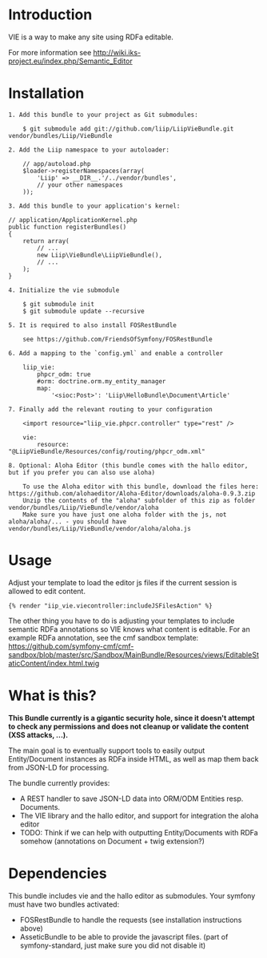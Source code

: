 Introduction
============

VIE is a way to make any site using RDFa editable.

For more information see http://wiki.iks-project.eu/index.php/Semantic_Editor

Installation
============

    1. Add this bundle to your project as Git submodules:

        $ git submodule add git://github.com/liip/LiipVieBundle.git vendor/bundles/Liip/VieBundle

    2. Add the Liip namespace to your autoloader:

        // app/autoload.php
        $loader->registerNamespaces(array(
            'Liip' => __DIR__.'/../vendor/bundles',
            // your other namespaces
        ));

    3. Add this bundle to your application's kernel:

    // application/ApplicationKernel.php
    public function registerBundles()
    {
        return array(
            // ...
            new Liip\VieBundle\LiipVieBundle(),
            // ...
        );
    }

    4. Initialize the vie submodule

        $ git submodule init
        $ git submodule update --recursive

    5. It is required to also install FOSRestBundle

        see https://github.com/FriendsOfSymfony/FOSRestBundle

    6. Add a mapping to the `config.yml` and enable a controller

        liip_vie:
            phpcr_odm: true
            #orm: doctrine.orm.my_entity_manager
            map:
                '<sioc:Post>': 'Liip\HelloBundle\Document\Article'

    7. Finally add the relevant routing to your configuration

        <import resource="liip_vie.phpcr.controller" type="rest" />

        vie:
            resource: "@LiipVieBundle/Resources/config/routing/phpcr_odm.xml"

    8. Optional: Aloha Editor (this bundle comes with the hallo editor, but if you prefer you can also use aloha)

        To use the Aloha editor with this bundle, download the files here: https://github.com/alohaeditor/Aloha-Editor/downloads/aloha-0.9.3.zip
        Unzip the contents of the "aloha" subfolder of this zip as folder vendor/bundles/Liip/VieBundle/vendor/aloha
        Make sure you have just one aloha folder with the js, not aloha/aloha/... - you should have vendor/bundles/Liip/VieBundle/vendor/aloha/aloha.js


Usage
=====

Adjust your template to load the editor js files if the current session is allowed to edit content.

    {% render "iip_vie.viecontroller:includeJSFilesAction" %}

The other thing you have to do is adjusting your templates to include semantic RDFa annotations so VIE knows what content is editable.
For an example RDFa annotation, see the cmf sandbox template:
https://github.com/symfony-cmf/cmf-sandbox/blob/master/src/Sandbox/MainBundle/Resources/views/EditableStaticContent/index.html.twig


What is this?
=============

<b>This Bundle currently is a gigantic security hole, since it doesn't attempt to check any permissions and does not cleanup or validate the content (XSS attacks, ...).</b>

The main goal is to eventually support tools to easily output Entity/Document instances
as RDFa inside HTML, as well as map them back from JSON-LD for processing.

The bundle currently provides:
* A REST handler to save JSON-LD data into ORM/ODM Entities resp. Documents.
* The VIE library and the hallo editor, and support for integration the aloha editor
* TODO: Think if we can help with outputting Entity/Documents with RDFa somehow (annotations on Document + twig extension?)



Dependencies
============

This bundle includes vie and the hallo editor as submodules.
Your symfony must have two bundles activated:
* FOSRestBundle to handle the requests (see installation instructions above)
* AsseticBundle to be able to provide the javascript files. (part of symfony-standard, just make sure you did not disable it)